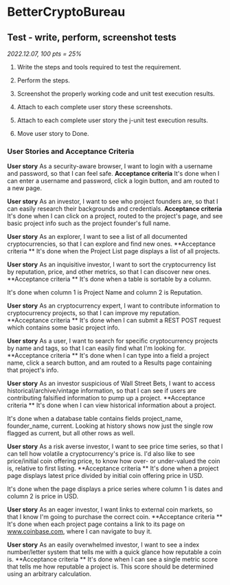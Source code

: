 # BetterCryptoBureau

## Test - write, perform, screenshot tests

*2022.12.07, 100 pts = 25%*

1. Write the steps and tools required to test the requirement.

2. Perform the steps. 

3. Screenshot the properly working code and unit test execution results.

4. Attach to each complete user story these screenshots.

5. Attach to each complete user story the j-unit test execution results.

6. Move user story to Done.


### User Stories and Acceptance Criteria

**User story**
As a security-aware browser, I want to login with a username and password, so that I can feel safe.
**Acceptance criteria** 
It's done when I can enter a username and password, click a login button, and am routed to a new page.

**User story**
As an investor, I want to see who project founders are, so that I can easily research their backgrounds and credentials.
**Acceptance criteria** 
It's done when I can click on a project, routed to the project's page, and see basic project info such as the project founder's full name.

**User story**
As an explorer, I want to see a list of all documented cryptocurrencies, so that I can explore and find new ones.
**Acceptance criteria **
It's done when the Project List page displays a list of all projects.

**User story**
As an inquisitive investor, I want to sort the cryptocurrency list by reputation, price, and other metrics, so that I can discover new ones.
**Acceptance criteria **
It's done when a table is sortable by a column.

It's done when column 1 is Project Name and column 2 is Reputation.

**User story**
As an cryptocurrency expert, I want to contribute information to cryptocurrency projects, so that I can improve my reputation.
**Acceptance criteria **
It's done when I can submit a REST POST request which contains some basic project info.

**User story**
As a user, I want to search for specific cryptocurrency projects by name and tags, so that I can easily find what I'm looking for.
**Acceptance criteria **
It's done when I can type into a field a project name, click a search button, and am routed to a Results page containing that project's info.

**User story**
As an investor suspicious of Wall Street Bets, I want to access historical/archive/vintage information, so that I can see if users are contributing falsified information to pump up a project.
**Acceptance criteria **
It's done when I can view historical information about a project.

It's done when a database table contains fields project_name, founder_name, current. Looking at history shows now just the single row flagged as current, but all other rows as well.

**User story**
As a risk averse investor, I want to see price time series, so that I can tell how volatile a cryptocurrency's price is. I'd also like to see price/initial coin offering price, to know how over- or under-valued the coin is, relative to first listing.
**Acceptance criteria **
It's done when a project page displays latest price divided by initial coin offering price in USD.

It's done when the page displays a price series where column 1 is dates and column 2 is price in USD.

**User story**
As an eager investor, I want links to external coin markets, so that I know I'm going to purchase the correct coin.
**Acceptance criteria **
It's done when each project page contains a link to its page on www.coinbase.com, where I can navigate to buy it.

**User story**
As an easily overwhelmed investor, I want to see a index number/letter system that tells me with a quick glance how reputable a coin is.
**Acceptance criteria **
It's done when I can see a single metric score that tells me how reputable a project is. This score should be determined using an arbitrary calculation.
